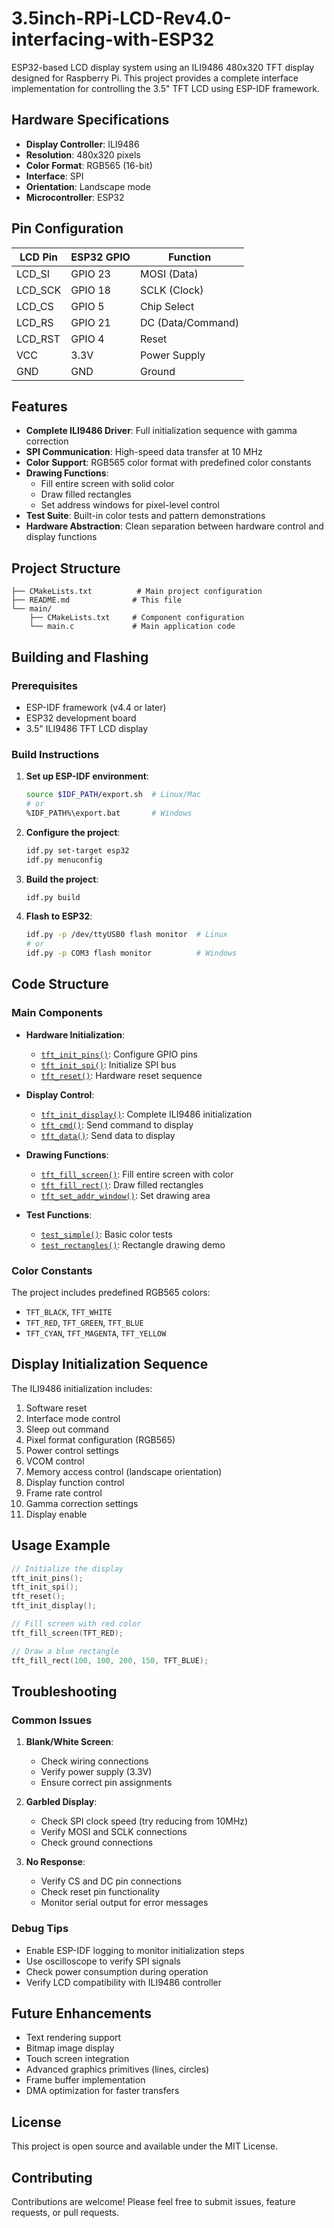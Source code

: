 # 3.5inch-RPi-LCD-Rev4.0-interfacing-with-ESP32

ESP32-based LCD display system using an ILI9486 480x320 TFT display designed for Raspberry Pi. This project provides a complete interface implementation for controlling the 3.5" TFT LCD using ESP-IDF framework.

## Hardware Specifications

- **Display Controller**: ILI9486
- **Resolution**: 480x320 pixels
- **Color Format**: RGB565 (16-bit)
- **Interface**: SPI
- **Orientation**: Landscape mode
- **Microcontroller**: ESP32

## Pin Configuration

| LCD Pin | ESP32 GPIO | Function |
|---------|------------|----------|
| LCD_SI  | GPIO 23    | MOSI (Data) |
| LCD_SCK | GPIO 18    | SCLK (Clock) |
| LCD_CS  | GPIO 5     | Chip Select |
| LCD_RS  | GPIO 21    | DC (Data/Command) |
| LCD_RST | GPIO 4     | Reset |
| VCC     | 3.3V       | Power Supply |
| GND     | GND        | Ground |

## Features

- **Complete ILI9486 Driver**: Full initialization sequence with gamma correction
- **SPI Communication**: High-speed data transfer at 10 MHz
- **Color Support**: RGB565 color format with predefined color constants
- **Drawing Functions**:
  - Fill entire screen with solid color
  - Draw filled rectangles
  - Set address windows for pixel-level control
- **Test Suite**: Built-in color tests and pattern demonstrations
- **Hardware Abstraction**: Clean separation between hardware control and display functions

## Project Structure

```
├── CMakeLists.txt          # Main project configuration
├── README.md              # This file
└── main/
    ├── CMakeLists.txt     # Component configuration
    └── main.c             # Main application code
```

## Building and Flashing

### Prerequisites
- ESP-IDF framework (v4.4 or later)
- ESP32 development board
- 3.5" ILI9486 TFT LCD display

### Build Instructions

1. **Set up ESP-IDF environment**:
   ```bash
   source $IDF_PATH/export.sh  # Linux/Mac
   # or
   %IDF_PATH%\export.bat       # Windows
   ```

2. **Configure the project**:
   ```bash
   idf.py set-target esp32
   idf.py menuconfig
   ```

3. **Build the project**:
   ```bash
   idf.py build
   ```

4. **Flash to ESP32**:
   ```bash
   idf.py -p /dev/ttyUSB0 flash monitor  # Linux
   # or
   idf.py -p COM3 flash monitor          # Windows
   ```

## Code Structure

### Main Components

- **Hardware Initialization**:
  - [`tft_init_pins()`](main/main.c): Configure GPIO pins
  - [`tft_init_spi()`](main/main.c): Initialize SPI bus
  - [`tft_reset()`](main/main.c): Hardware reset sequence

- **Display Control**:
  - [`tft_init_display()`](main/main.c): Complete ILI9486 initialization
  - [`tft_cmd()`](main/main.c): Send command to display
  - [`tft_data()`](main/main.c): Send data to display

- **Drawing Functions**:
  - [`tft_fill_screen()`](main/main.c): Fill entire screen with color
  - [`tft_fill_rect()`](main/main.c): Draw filled rectangles
  - [`tft_set_addr_window()`](main/main.c): Set drawing area

- **Test Functions**:
  - [`test_simple()`](main/main.c): Basic color tests
  - [`test_rectangles()`](main/main.c): Rectangle drawing demo

### Color Constants

The project includes predefined RGB565 colors:
- `TFT_BLACK`, `TFT_WHITE`
- `TFT_RED`, `TFT_GREEN`, `TFT_BLUE`
- `TFT_CYAN`, `TFT_MAGENTA`, `TFT_YELLOW`

## Display Initialization Sequence

The ILI9486 initialization includes:
1. Software reset
2. Interface mode control
3. Sleep out command
4. Pixel format configuration (RGB565)
5. Power control settings
6. VCOM control
7. Memory access control (landscape orientation)
8. Display function control
9. Frame rate control
10. Gamma correction settings
11. Display enable

## Usage Example

```c
// Initialize the display
tft_init_pins();
tft_init_spi();
tft_reset();
tft_init_display();

// Fill screen with red color
tft_fill_screen(TFT_RED);

// Draw a blue rectangle
tft_fill_rect(100, 100, 200, 150, TFT_BLUE);
```

## Troubleshooting

### Common Issues

1. **Blank/White Screen**:
   - Check wiring connections
   - Verify power supply (3.3V)
   - Ensure correct pin assignments

2. **Garbled Display**:
   - Check SPI clock speed (try reducing from 10MHz)
   - Verify MOSI and SCLK connections
   - Check ground connections

3. **No Response**:
   - Verify CS and DC pin connections
   - Check reset pin functionality
   - Monitor serial output for error messages

### Debug Tips

- Enable ESP-IDF logging to monitor initialization steps
- Use oscilloscope to verify SPI signals
- Check power consumption during operation
- Verify LCD compatibility with ILI9486 controller

## Future Enhancements

- Text rendering support
- Bitmap image display
- Touch screen integration
- Advanced graphics primitives (lines, circles)
- Frame buffer implementation
- DMA optimization for faster transfers

## License

This project is open source and available under the MIT License.

## Contributing

Contributions are welcome! Please feel free to submit issues, feature requests, or pull requests.
